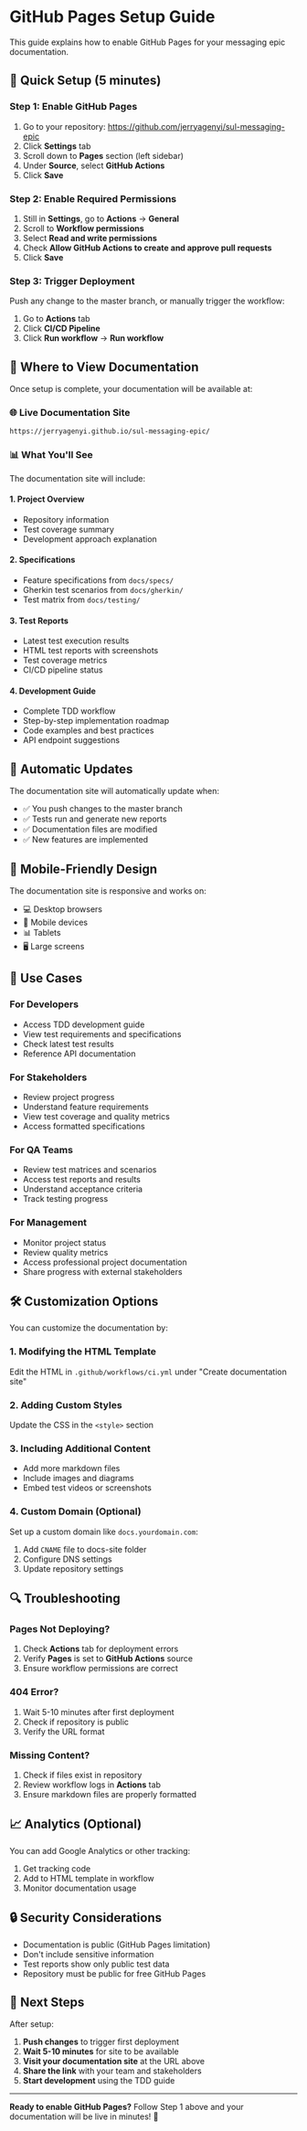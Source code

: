 # GitHub Pages Setup Guide

This guide explains how to enable GitHub Pages for your messaging epic documentation.

## 🚀 Quick Setup (5 minutes)

### Step 1: Enable GitHub Pages

1. Go to your repository: https://github.com/jerryagenyi/sul-messaging-epic
2. Click **Settings** tab
3. Scroll down to **Pages** section (left sidebar)
4. Under **Source**, select **GitHub Actions**
5. Click **Save**

### Step 2: Enable Required Permissions

1. Still in **Settings**, go to **Actions** → **General**
2. Scroll to **Workflow permissions**
3. Select **Read and write permissions**
4. Check **Allow GitHub Actions to create and approve pull requests**
5. Click **Save**

### Step 3: Trigger Deployment

Push any change to the master branch, or manually trigger the workflow:

1. Go to **Actions** tab
2. Click **CI/CD Pipeline**
3. Click **Run workflow** → **Run workflow**

## 📍 **Where to View Documentation**

Once setup is complete, your documentation will be available at:

### **🌐 Live Documentation Site**
```
https://jerryagenyi.github.io/sul-messaging-epic/
```

### **📊 What You'll See**

The documentation site will include:

#### **1. Project Overview**
- Repository information
- Test coverage summary
- Development approach explanation

#### **2. Specifications**
- Feature specifications from `docs/specs/`
- Gherkin test scenarios from `docs/gherkin/`
- Test matrix from `docs/testing/`

#### **3. Test Reports**
- Latest test execution results
- HTML test reports with screenshots
- Test coverage metrics
- CI/CD pipeline status

#### **4. Development Guide**
- Complete TDD workflow
- Step-by-step implementation roadmap
- Code examples and best practices
- API endpoint suggestions

## 🔄 **Automatic Updates**

The documentation site will automatically update when:
- ✅ You push changes to the master branch
- ✅ Tests run and generate new reports
- ✅ Documentation files are modified
- ✅ New features are implemented

## 📱 **Mobile-Friendly Design**

The documentation site is responsive and works on:
- 💻 Desktop browsers
- 📱 Mobile devices
- 📊 Tablets
- 🖥️ Large screens

## 🎯 **Use Cases**

### **For Developers**
- Access TDD development guide
- View test requirements and specifications
- Check latest test results
- Reference API documentation

### **For Stakeholders**
- Review project progress
- Understand feature requirements
- View test coverage and quality metrics
- Access formatted specifications

### **For QA Teams**
- Review test matrices and scenarios
- Access test reports and results
- Understand acceptance criteria
- Track testing progress

### **For Management**
- Monitor project status
- Review quality metrics
- Access professional project documentation
- Share progress with external stakeholders

## 🛠️ **Customization Options**

You can customize the documentation by:

### **1. Modifying the HTML Template**
Edit the HTML in `.github/workflows/ci.yml` under "Create documentation site"

### **2. Adding Custom Styles**
Update the CSS in the `<style>` section

### **3. Including Additional Content**
- Add more markdown files
- Include images and diagrams
- Embed test videos or screenshots

### **4. Custom Domain (Optional)**
Set up a custom domain like `docs.yourdomain.com`:
1. Add `CNAME` file to docs-site folder
2. Configure DNS settings
3. Update repository settings

## 🔍 **Troubleshooting**

### **Pages Not Deploying?**
1. Check **Actions** tab for deployment errors
2. Verify **Pages** is set to **GitHub Actions** source
3. Ensure workflow permissions are correct

### **404 Error?**
1. Wait 5-10 minutes after first deployment
2. Check if repository is public
3. Verify the URL format

### **Missing Content?**
1. Check if files exist in repository
2. Review workflow logs in **Actions** tab
3. Ensure markdown files are properly formatted

## 📈 **Analytics (Optional)**

You can add Google Analytics or other tracking:

1. Get tracking code
2. Add to HTML template in workflow
3. Monitor documentation usage

## 🔒 **Security Considerations**

- Documentation is public (GitHub Pages limitation)
- Don't include sensitive information
- Test reports show only public test data
- Repository must be public for free GitHub Pages

## 🎉 **Next Steps**

After setup:

1. **Push changes** to trigger first deployment
2. **Wait 5-10 minutes** for site to be available
3. **Visit your documentation site** at the URL above
4. **Share the link** with your team and stakeholders
5. **Start development** using the TDD guide

---

**Ready to enable GitHub Pages?** Follow Step 1 above and your documentation will be live in minutes! 🚀
